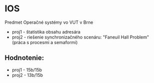 # IOS
Predmet Operačné systémy vo VUT v Brne

- proj1 - štatistika obsahu adresára
- proj2 - riešenie synchronizačného scenáru: "Faneuil Hall Problem" (práca s procesmi a semaformi)

## Hodnotenie:
- proj1 - 15b/15b
- proj2 - 13b/15b
